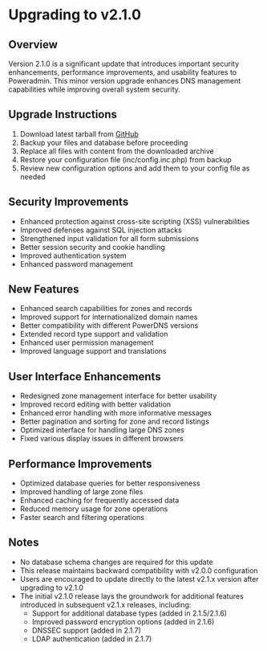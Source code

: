 # Upgrading to v2.1.0

## Overview

Version 2.1.0 is a significant update that introduces important security enhancements, performance improvements, and usability features to Poweradmin. This minor version upgrade enhances DNS management capabilities while improving overall system security.

## Upgrade Instructions

1. Download latest tarball from [GitHub](https://github.com/poweradmin/poweradmin/releases/tag/v2.1.0)
2. Backup your files and database before proceeding
3. Replace all files with content from the downloaded archive
4. Restore your configuration file (inc/config.inc.php) from backup
5. Review new configuration options and add them to your config file as needed

## Security Improvements

- Enhanced protection against cross-site scripting (XSS) vulnerabilities
- Improved defenses against SQL injection attacks
- Strengthened input validation for all form submissions
- Better session security and cookie handling
- Improved authentication system
- Enhanced password management

## New Features

- Enhanced search capabilities for zones and records
- Improved support for internationalized domain names
- Better compatibility with different PowerDNS versions
- Extended record type support and validation
- Enhanced user permission management
- Improved language support and translations

## User Interface Enhancements

- Redesigned zone management interface for better usability
- Improved record editing with better validation
- Enhanced error handling with more informative messages
- Better pagination and sorting for zone and record listings
- Optimized interface for handling large DNS zones
- Fixed various display issues in different browsers

## Performance Improvements

- Optimized database queries for better responsiveness
- Improved handling of large zone files
- Enhanced caching for frequently accessed data
- Reduced memory usage for zone operations
- Faster search and filtering operations

## Notes

- No database schema changes are required for this update
- This release maintains backward compatibility with v2.0.0 configuration
- Users are encouraged to update directly to the latest v2.1.x version after upgrading to v2.1.0
- The initial v2.1.0 release lays the groundwork for additional features introduced in subsequent v2.1.x releases, including:
  - Support for additional database types (added in 2.1.5/2.1.6)
  - Improved password encryption options (added in 2.1.6)
  - DNSSEC support (added in 2.1.7)
  - LDAP authentication (added in 2.1.7)